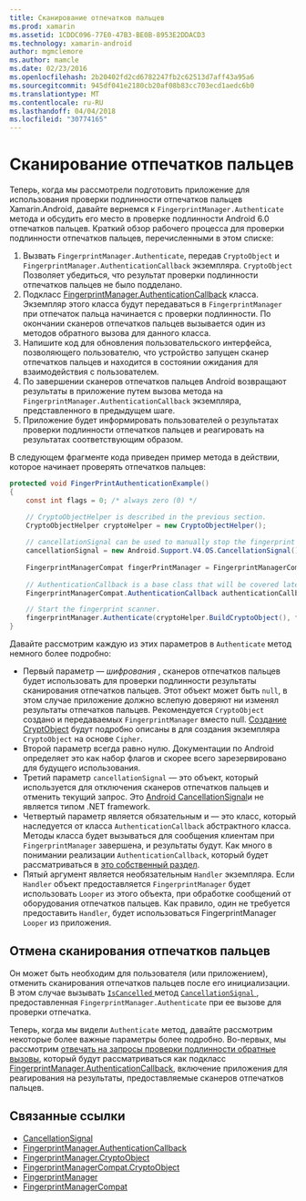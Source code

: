 ```yaml
---
title: Сканирование отпечатков пальцев
ms.prod: xamarin
ms.assetid: 1CDDC096-77E0-47B3-BE0B-8953E2DDACD3
ms.technology: xamarin-android
author: mgmclemore
ms.author: mamcle
ms.date: 02/23/2016
ms.openlocfilehash: 2b20402fd2cd6782247fb2c62513d7aff43a95a6
ms.sourcegitcommit: 945df041e2180cb20af08b83cc703ecd1aedc6b0
ms.translationtype: MT
ms.contentlocale: ru-RU
ms.lasthandoff: 04/04/2018
ms.locfileid: "30774165"
---
```

# <a name="scanning-for-fingerprints"></a>Сканирование отпечатков пальцев

Теперь, когда мы рассмотрели подготовить приложение для использования проверки подлинности отпечатков пальцев Xamarin.Android, давайте вернемся к `FingerprintManager.Authenticate` метода и обсудить его место в проверке подлинности Android 6.0 отпечатков пальцев. Краткий обзор рабочего процесса для проверки подлинности отпечатков пальцев, перечисленными в этом списке:

1. Вызвать `FingerprintManager.Authenticate`, передав `CryptoObject` и `FingerprintManager.AuthenticationCallback` экземпляра. `CryptoObject` Позволяет убедиться, что результат проверки подлинности отпечатков пальцев не было подделано. 
2. Подкласс [FingerprintManager.AuthenticationCallback](http://developer.android.com/reference/android/hardware/fingerprint/FingerprintManager.AuthenticationCallback.html) класса. Экземпляр этого класса будут передаваться в `FingerprintManager` при отпечаток пальца начинается с проверки подлинности. По окончании сканеров отпечатков пальцев вызывается один из методов обратного вызова для данного класса.
3. Напишите код для обновления пользовательского интерфейса, позволяющего пользователю, что устройство запущен сканер отпечатков пальцев и находится в состоянии ожидания для взаимодействия с пользователем. 
4. По завершении сканеров отпечатков пальцев Android возвращают результаты в приложение путем вызова метода на `FingerprintManager.AuthenticationCallback` экземпляра, представленного в предыдущем шаге.
5. Приложение будет информировать пользователей о результатах проверки подлинности отпечатков пальцев и реагировать на результатах соответствующим образом. 

В следующем фрагменте кода приведен пример метода в действии, которое начинает проверять отпечатков пальцев:

```csharp
protected void FingerPrintAuthenticationExample()
{
    const int flags = 0; /* always zero (0) */

    // CryptoObjectHelper is described in the previous section.
    CryptoObjectHelper cryptoHelper = new CryptoObjectHelper();    
    
    // cancellationSignal can be used to manually stop the fingerprint scanner. 
    cancellationSignal = new Android.Support.V4.OS.CancellationSignal();
    
    FingerprintManagerCompat fingerPrintManager = FingerprintManagerCompat.From(this);
    
    // AuthenticationCallback is a base class that will be covered later on in this guide.
    FingerprintManagerCompat.AuthenticationCallback authenticationCallback = new MyAuthCallbackSample(this);

    // Start the fingerprint scanner.
    fingerprintManager.Authenticate(cryptoHelper.BuildCryptoObject(), flags, cancellationSignal, authenticationCallback, null);
}
```

Давайте рассмотрим каждую из этих параметров в `Authenticate` метод немного более подробно:

* Первый параметр — _шифрования_ , сканеров отпечатков пальцев будет использовать для проверки подлинности результаты сканирования отпечатков пальцев. Этот объект может быть `null`, в этом случае приложение должно вслепую доверяют ни изменял результаты отпечатков пальцев. Рекомендуется `CryptoObject` создано и передаваемых `FingerprintManager` вместо null. [Создание CryptObject](~/android/platform/fingerprint-authentication/creating-a-cryptoobject.md) будут подробно описаны в для создания экземпляра `CryptoObject` на основе `Cipher`.
* Второй параметр всегда равно нулю. Документации по Android определяет это как набор флагов и скорее всего зарезервировано для будущего использования. 
* Третий параметр `cancellationSignal` — это объект, который используется для отключения сканеров отпечатков пальцев и отменить текущий запрос. Это [Android CancellationSignal](http://developer.android.com/reference/android/os/CancellationSignal.html)и не является типом .NET framework.
* Четвертый параметр является обязательным и — это класс, который наследуется от класса `AuthenticationCallback` абстрактного класса. Методы класса будет вызываться для сообщения клиентам при `FingerprintManager` завершена, и результаты будут. Как много в понимании реализации `AuthenticationCallback`, который будет рассматриваться в [это собственный раздел](~/android/platform/fingerprint-authentication/fingerprint-authentication-callbacks.md).
* Пятый аргумент является необязательным `Handler` экземпляра. Если `Handler` объект предоставляется `FingerprintManager` будет использовать `Looper` из этого объекта, при обработке сообщений от оборудования отпечатков пальцев. Как правило, один не требуется предоставить `Handler`, будет использоваться FingerprintManager `Looper` из приложения.

## <a name="cancelling-a-fingerprint-scan"></a>Отмена сканирования отпечатков пальцев

Он может быть необходим для пользователя (или приложением), отменить сканирования отпечатков пальцев после его инициализации. В этом случае вызывать [ `IsCancelled` ](http://developer.android.com/reference/android/os/CancellationSignal.html#isCanceled()) метод [ `CancellationSignal` ](http://developer.android.com/reference/android/os/CancellationSignal.html) , предоставленная `FingerprintManager.Authenticate` при ее вызове для проверки отпечатка.

Теперь, когда мы видели `Authenticate` метод, давайте рассмотрим некоторые более важные параметры более подробно. Во-первых, мы рассмотрим [отвечать на запросы проверки подлинности обратные вызовы](~/android/platform/fingerprint-authentication/fingerprint-authentication-callbacks.md), который будут рассматриваться как подкласс [FingerprintManager.AuthenticationCallback](http://developer.android.com/reference/android/hardware/fingerprint/FingerprintManager.AuthenticationCallback.html), включение приложения для реагирования на результаты, предоставляемые сканеров отпечатков пальцев.




## <a name="related-links"></a>Связанные ссылки

- [CancellationSignal](http://developer.android.com/reference/android/os/CancellationSignal.html)
- [FingerprintManager.AuthenticationCallback](http://developer.android.com/reference/android/hardware/fingerprint/FingerprintManager.AuthenticationCallback.html)
- [FingerprintManager.CryptoObject](http://developer.android.com/reference/android/hardware/fingerprint/FingerprintManager.CryptoObject.html)
- [FingerprintManagerCompat.CryptoObject](http://developer.android.com/reference/android/support/v4/hardware/fingerprint/FingerprintManagerCompat.CryptoObject.html)
- [FingerprintManager](http://developer.android.com/reference/android/hardware/fingerprint/FingerprintManager.html)
- [FingerprintManagerCompat](http://developer.android.com/reference/android/support/v4/hardware/fingerprint/FingerprintManagerCompat.html)

